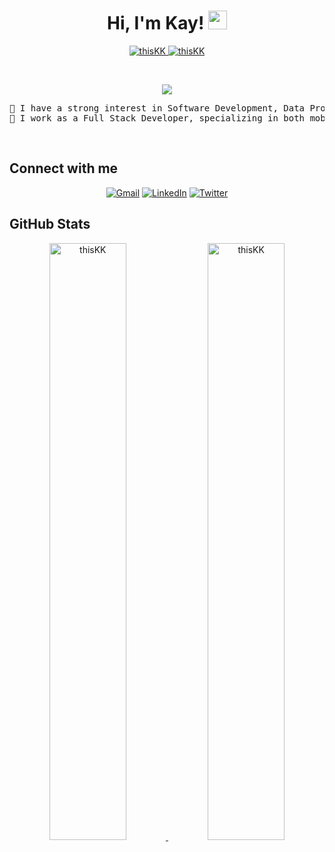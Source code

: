 <h1 align="center">
Hi, I'm Kay!
	<a href="https://github.com/thisKK" target="_self">
		<img src="https://media.giphy.com/media/hvRJCLFzcasrR4ia7z/giphy.gif" width="30">
	</a>
</h1>
<p align="center">
	<a href="https://github.com/thisKK">
		<img src="https://komarev.com/ghpvc/?username=thisKK&label=Profile%20views&color=0e75b6&style=flat" alt="thisKK" />
	</a>
	<a href="https://github.com/thisKK">
		<img src="https://img.shields.io/github/followers/thisKK?label=Followers" alt="thisKK" />
	</a>
</p>

<br/>
<p align="center">
	<a href="https://github.com/thisKK">
		<img src="https://readme-typing-svg.herokuapp.com?lines=Full+Stack+Developer;SE%20|%20DE%20|%20AI/ML&center=true&width=380&height=45">
	</a>
</p>


<pre>
📝 I have a strong interest in Software Development, Data Processing, and AI/ML.
🔭 I work as a Full Stack Developer, specializing in both mobile and web development, including data processing.
</pre>

<!-- 🌱 Learning about Computer Vision and Machine Learning stuff -->
<!-- 🚩 Interested in Full Stack Machine Learning Application development, Data engineering, Software Engineering  -->
<!-- 🤔 I’m currently open for: <b>Software Engineer</b>. -->

<br/>

## Connect with me

<p align="center">
	<a href="mailto:piampoon.kay@gmail.com"><img img src="https://img.shields.io/badge/gmail-%23EA4335.svg?style=plastic&logo=gmail&logoColor=white" alt="Gmail"/></a>
	<a href="https://www.linkedin.com/in/piampoon/"><img src="https://img.shields.io/badge/linkedin-%230A66C2.svg?style=plastic&logo=linkedin&logoColor=white" alt="LinkedIn"/></a>
	<a href="https://twitter.com/This_K_"><img src="https://img.shields.io/badge/twitter-%230A66C2.svg?style=plastic&logo=twitter&logoColor=white" alt="Twitter"/></a>
</p>

<!-- ## My Favorite Tools

### 👨‍💻 Programming Languages

<p>
    <a href="https://github.com/thisKK"><img alt="TypeScript" src="https://img.shields.io/badge/TypeScript-007ACC?logo=typescript&logoColor=white"></a>
    <a href="https://github.com/thisKK"><img alt="Python" src="https://img.shields.io/badge/Python%20-%2314354C.svg?logo=python&logoColor=white"></a>
    <a href="https://github.com/thisKK"><img alt="Dart" src="https://img.shields.io/badge/Dart-0175C2?logo=dart&logoColor=white"></a>
    <a href="https://github.com/thisKK"><img alt="ShellScript" src="https://img.shields.io/badge/Shell_Script-121011?logo=gnu-bash&logoColor=white"></a>
	
### 🧰 Frameworks and Libraries

<p>
   <p>
	<a href="https://github.com/thisKK"><img alt="React" src="https://img.shields.io/badge/React-20232A?logo=react&logoColor=61DAFB"></a>
	<a href="https://github.com/thisKK"><img alt="Flutter" src="https://img.shields.io/badge/Flutter-02569B?logo=flutter&logoColor=white"></a>
	<a href="https://github.com/thisKK"><img alt="Vue" src="https://img.shields.io/badge/Vue.js-35495E?logo=vue.js&logoColor=4FC08D"></a>
	<a href="https://github.com/thisKK"><img alt="TailwindCSS" src="https://img.shields.io/badge/Tailwind_CSS-38B2AC?logo=tailwind-css&logoColor=white"></a>
   </p>
   <p>
	<a href="https://github.com/thisKK"><img alt="NodeJs" src="https://img.shields.io/badge/Node.js-43853D?logo=node.js&logoColor=white"></a>
	<a href="https://github.com/thisKK"><img alt="NestJS" src="https://img.shields.io/static/v1?message=NestJS&color=E0234E&logo=NestJS&logoColor=FFFFFF&label="></a>
	<a href="https://github.com/thisKK"><img alt="Django" src="https://img.shields.io/badge/Django-092E20?logo=django&logoColor=white"></a>
   </p>
   <p>
	<a href="https://github.com/thisKK"><img alt="Jest" src="https://img.shields.io/badge/Jest-323330?logo=Jest&logoColor=white"></a>
	<a href="https://github.com/thisKK"><img alt="Selenium" src="https://img.shields.io/badge/Selenium%20-%2334A853.svg?logo=selenium&logoColor=white"></a>
   </p>
   <p>
	<a href="https://github.com/thisKK"><img alt="NumPy" src="https://img.shields.io/badge/Numpy%20-%23013243.svg?logo=numpy&logoColor=white"></a>
	<a href="https://github.com/thisKK"><img alt="Pandas" src="https://img.shields.io/badge/Pandas%20-%23150458.svg?logo=pandas&logoColor=white"></a>
   </p>
</p>

### 🗄️ Databases and Cloud

<p>
    <p>
	    <a href="https://github.com/thisKK"><img alt="MySQL" src="https://img.shields.io/badge/MySQL-00000F?logo=mysql&logoColor=white"></a>
	    <a href="https://github.com/thisKK"><img alt="PostgreSQL" src="https://img.shields.io/badge/PostgreSQL-316192?logo=postgresql&logoColor=white"></a>
	    <a href="https://github.com/thisKK"><img alt="MongoDB" src="https://img.shields.io/badge/MongoDB-4EA94B?logo=mongodb&logoColor=white"></a>
    </p>
    <p>
	<a href="https://github.com/thisKK"><img alt="GoogleCloud" src="https://img.shields.io/badge/Google_Cloud-4285F4?logo=google-cloud&logoColor=white"></a>
	<a href="https://github.com/thisKK"><img alt="AmazonAWS" src="https://img.shields.io/badge/Amazon_AWS-232F3E?logo=amazon-aws&logoColor=white"></a>
	<a href="https://github.com/thisKK"><img alt="Firebase" src ="https://img.shields.io/badge/Firebase-%23FF6F00.svg?logo=firebase&logoColor=white"></a>
	</p>
</p>

### 💻 Software and Tools

<p>
	<a href="https://github.com/thisKK"><img alt="Docker" src="https://img.shields.io/static/v1?message=Docker&color=2496ED&logo=Docker&logoColor=FFFFFF&label="></a>
	<a href="https://github.com/thisKK"><img alt="Kubernetes" src="https://img.shields.io/static/v1?message=Kubernetes&color=326CE5&logo=Kubernetes&logoColor=FFFFFF&label="></a>
	<a href="https://github.com/thisKK"><img alt="Airflow" src="https://img.shields.io/static/v1?message=Apache+Airflow&color=017CEE&logo=Apache+Airflow&logoColor=FFFFFF&label="></a>
	<a href="https://github.com/thisKK"><img alt="Colab" src="https://img.shields.io/badge/Colab-FE7A16.svg?logo=google-colab&logoColor=white"></a>
	<a href="https://github.com/thisKK"><img alt="Jupyter" src="https://img.shields.io/badge/Jupyter%20-%23F37626.svg?logo=Jupyter&logoColor=white"></a>
	<a href="https://github.com/thisKK"><img alt="Git" src="https://img.shields.io/badge/Git%20-%23F05033.svg?logo=git&logoColor=white"></a>
	<a href="https://github.com/thisKK"><img alt="Postman" src="https://img.shields.io/badge/Postman-FF6C37?logo=postman&logoColor=white"></a>
	<a href="https://github.com/thisKK"><img alt="Visual Studio Code" src="https://img.shields.io/badge/Visual%20Studio%20Code-0078d7.svg?logo=visual-studio-code&logoColor=white"></a>
</p>
</br>
 -->
<!--
### 👨🏽‍💻 Workspace
<p>
    <a href="https://github.com/thisKK"><img alt="Macbook Air M1" src="https://img.shields.io/badge/Apple-MacBook_Air_2020-999999?style=for-the-badge&logo=apple&logoColor=white"></a>
    <a href="https://github.com/thisKK"><img alt="Spotify" src="https://img.shields.io/badge/Spotify-1ED760?&style=for-the-badge&logo=spotify&logoColor=white"></a>
</p>
-->

<!-- <a href="https://github.com/thisKK"><img src="https://www.blumbergdigital.com/wp-content/uploads/2020/10/stats-graphic-statistics-business-512.png" width="30"></a> -->
## GitHub Stats

<!--
<summary><b>⚡ thisKK's Stats</b></summary>
<br/>
-->
<p align="center">
	<a href="https://github.com/thisKK">
	<img width="49.5%" src="https://github-readme-stats.vercel.app/api?username=thisKK&show_icons=true" alt="thisKK">
	<img width="49.5%" src="https://github-readme-streak-stats.herokuapp.com/?user=thisKK" alt="thisKK">
	</a>
	<br/>
</p>
<br/>
<!--
<summary><b>⚡ Activity graph</b></summary>
<br/>
<p align="center">
	<a href="https://github.com/thisKK">
		<img src="https://activity-graph.herokuapp.com/graph?username=bouaskaoun&bg_color=ffffff&color=000000&line=000000&point=000000&area=true&hide_border=true" alt="thisKK">
	</a>
</p>
<br/>
-->
<!--
<summary><b>⚡ Top Languages</b></summary>
<br/>

<p align="center">
	<a href="https://github.com/thisKK">
	<img src="https://github-readme-stats.vercel.app/api/top-langs/?username=thisKK&langs_count=8&layout=compact" alt="thisKK">
	</a>
	<br/>
<br/>
<b>Note:</b> Top languages is only a metric of the languages my public code consists of and doesn't reflect experience or skill level.
</p>
<br/>
-->
<!--
<table style="border: none">
  <tr>
  <td width="50%" valign="top">

## Let's Work on Your Project Together!

If you have any questions about Machine Learning, feel free to <a href="mailto:piampoon.kay@gmail.com">contact me through email</a>.

You can hire me as a freelancer on <a href="https://www.fiverr.com">Fiverr</a> or <a href="https://www.linkedin.com/in/piampoon/">LinkedIn</a> to deploy your machine learning project on web.

  </td>
  <td width="50%" valign="top">

## It's not perfect, isn't it?

**<a href="https://github.com/thisKK"><img alt="Feedback" src="https://img.shields.io/badge/Ask%20me-anything-1abc9c.svg"></a>**

“I think it’s very important to have a feedback loop, where you’re constantly thinking about what you’ve done and how you could be doing it better.”
– Elon Musk

  </td>
  </tr>
</table> -->
